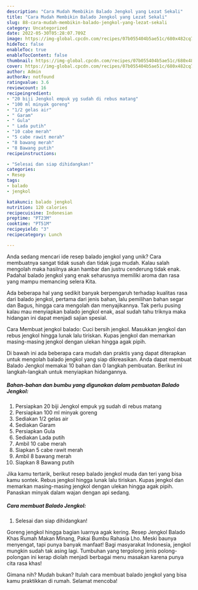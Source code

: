 ```yaml
---
description: "Cara Mudah Membikin Balado Jengkol yang Lezat Sekali"
title: "Cara Mudah Membikin Balado Jengkol yang Lezat Sekali"
slug: 88-cara-mudah-membikin-balado-jengkol-yang-lezat-sekali
category: Uncategorized
date: 2022-05-30T05:28:07.709Z
image: https://img-global.cpcdn.com/recipes/07b055404b5ae51c/680x482cq70/balado-jengkol-foto-resep-utama.jpg
hideToc: false
enableToc: true
enableTocContent: false
thumbnail: https://img-global.cpcdn.com/recipes/07b055404b5ae51c/680x482cq70/balado-jengkol-foto-resep-utama.jpg
cover: https://img-global.cpcdn.com/recipes/07b055404b5ae51c/680x482cq70/balado-jengkol-foto-resep-utama.jpg
author: Admin
authorAv: notfound
ratingvalue: 3.6
reviewcount: 16
recipeingredient:
- "20 biji Jengkol empuk yg sudah di rebus matang"
- "100 ml minyak goreng"
- "1/2 gelas air"
- " Garam"
- " Gula"
- " Lada putih"
- "10 cabe merah"
- "5 cabe rawit merah"
- "8 bawang merah"
- "8 Bawang putih"
recipeinstructions:

- "Selesai dan siap dihidangkan!"
categories:
- Resep
tags:
- balado
- jengkol

katakunci: balado jengkol 
nutrition: 120 calories
recipecuisine: Indonesian
preptime: "PT23M"
cooktime: "PT51M"
recipeyield: "3"
recipecategory: Lunch

---
```





Anda sedang mencari ide resep balado jengkol yang unik? Cara membuatnya sangat tidak susah dan tidak juga mudah. Kalau salah mengolah maka hasilnya akan hambar dan justru cenderung tidak enak. Padahal balado jengkol yang enak seharusnya memiliki aroma dan rasa yang mampu memancing selera Kita.





Ada beberapa hal yang sedikit banyak berpengaruh terhadap kualitas rasa dari balado jengkol, pertama dari jenis bahan, lalu pemilihan bahan segar dan Bagus, hingga cara mengolah dan menyajikannya. Tak perlu pusing kalau mau menyiapkan balado jengkol enak,      asal sudah tahu triknya maka hidangan ini dapat menjadi sajian spesial.














Cara Membuat jengkol balado: Cuci bersih jengkol. Masukkan jengkol dan rebus jengkol hingga lunak lalu tiriskan. Kupas jengkol dan memarkan masing-masing jengkol dengan ulekan hingga agak pipih.






Di bawah ini ada beberapa cara mudah dan praktis yang dapat diterapkan untuk mengolah balado jengkol yang siap dikreasikan. Anda dapat membuat Balado Jengkol memakai 10 bahan dan 0 langkah pembuatan. Berikut ini langkah-langkah untuk menyiapkan hidangannya.

<!--inarticleads1-->

##### Bahan-bahan dan bumbu yang digunakan dalam pembuatan Balado Jengkol:

1. Persiapkan 20 biji Jengkol empuk yg sudah di rebus matang
1. Persiapkan 100 ml minyak goreng
1. Sediakan 1/2 gelas air
1. Sediakan  Garam
1. Persiapkan  Gula
1. Sediakan  Lada putih
1. Ambil 10 cabe merah
1. Siapkan 5 cabe rawit merah
1. Ambil 8 bawang merah
1. Siapkan 8 Bawang putih


Jika kamu tertarik, berikut resep balado jengkol muda dan teri yang bisa kamu sontek. Rebus jengkol hingga lunak lalu tiriskan. Kupas jengkol dan memarkan masing-masing jengkol dengan ulekan hingga agak pipih. Panaskan minyak dalam wajan dengan api sedang. 

<!--inarticleads2-->

##### Cara membuat Balado Jengkol:


1. Selesai dan siap dihidangkan!

Goreng jengkol hingga bagian luarnya agak kering. Resep Jengkol Balado Khas Rumah Makan Minang, Pakai Bumbu Rahasia Lho. Meski baunya menyengat, tapi punya banyak manfaat! Bagi masyarakat Indonesia, jengkol mungkin sudah tak asing lagi. Tumbuhan yang tergolong jenis polong-polongan ini kerap diolah menjadi berbagai menu masakan karena punya cita rasa khas! 

Gimana nih? Mudah bukan? Itulah cara membuat balado jengkol yang bisa kamu praktikkan di rumah. Selamat mencoba!
